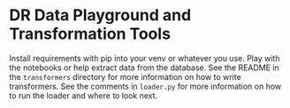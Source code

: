 # DR Data Playground and Transformation Tools

Install requirements with pip into your venv or whatever you use. Play with the notebooks or help extract data from the database. See the README in the `transformers` directory for more information on how to write transformers. See the comments in `loader.py` for more information on how to run the loader and where to look next.